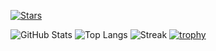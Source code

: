 [![Stars](https://img.shields.io/github/stars/WillowWLJPearl?affiliations=OWNER%2CCOLLABORATOR&style=social)](https://github.com/WillowWLJPearl?tab=repositories)

![GitHub Stats](https://github-readme-stats.vercel.app/api?username=WillowWLJPearl&show_icons=true&rank_icon=github&hide_border=true)
![Top Langs](https://github-readme-stats.vercel.app/api/top-langs/?username=WillowWLJPearl&layout=compact&langs_count=10&hide=mcfunction&hide_border=true)
![Streak](https://streak-stats.demolab.com?user=WillowWLJPearl&hide_border=true)
[![trophy](https://github-profile-trophy.vercel.app/?username=WillowWLJPearl&no-bg=true&no-frame=true)](https://github.com/ryo-ma/github-profile-trophy)
